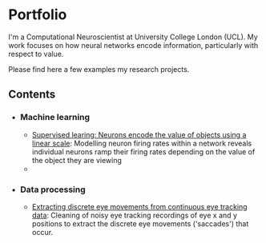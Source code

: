 # Portfolio
I'm a Computational Neuroscientist at University College London (UCL). My work focuses on how neural networks encode information, particularly with respect to value. 

Please find here a few examples my research projects.

## Contents

 - ### Machine learning

    - [Supervised learing: Neurons encode the value of objects using a linear scale](https:github.com): Modelling neuron firing rates within a network reveals individual neurons  ramp their firing rates depending on the value of the object they are viewing
    - 


- ### Data processing
    -  [Extracting discrete eye movements from continuous eye tracking data](https://github.com/jamesbutler01/Portfolio/blob/main/Processing%20eye%20data/eye%20tracking%20analysis.ipynb): Cleaning of noisy eye tracking recordings of eye x and y positions  to extract the discrete eye movements ('saccades') that occur. 
